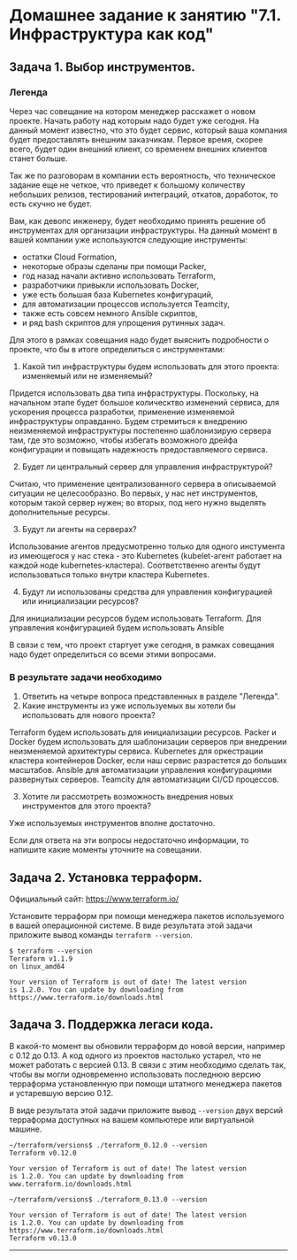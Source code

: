 # Домашнее задание к занятию "7.1. Инфраструктура как код"

## Задача 1. Выбор инструментов. 
 
### Легенда
 
Через час совещание на котором менеджер расскажет о новом проекте. Начать работу над которым надо 
будет уже сегодня. 
На данный момент известно, что это будет сервис, который ваша компания будет предоставлять внешним заказчикам.
Первое время, скорее всего, будет один внешний клиент, со временем внешних клиентов станет больше.

Так же по разговорам в компании есть вероятность, что техническое задание еще не четкое, что приведет к большому
количеству небольших релизов, тестирований интеграций, откатов, доработок, то есть скучно не будет.  
   
Вам, как девопс инженеру, будет необходимо принять решение об инструментах для организации инфраструктуры.
На данный момент в вашей компании уже используются следующие инструменты: 
- остатки Сloud Formation, 
- некоторые образы сделаны при помощи Packer,
- год назад начали активно использовать Terraform, 
- разработчики привыкли использовать Docker, 
- уже есть большая база Kubernetes конфигураций, 
- для автоматизации процессов используется Teamcity, 
- также есть совсем немного Ansible скриптов, 
- и ряд bash скриптов для упрощения рутинных задач.  

Для этого в рамках совещания надо будет выяснить подробности о проекте, что бы в итоге определиться с инструментами:

1. Какой тип инфраструктуры будем использовать для этого проекта: изменяемый или не изменяемый?

Придется использовать два типа инфраструктуры. Поскольку, на начальном этапе будет большое колическтво изменений сервиса, для ускорения процесса разработки, применение изменяемой инфраструктуры оправданно. Будем стремиться  к внедрению неизменяемой инфраструктуры постепенно шаблонизирую сервера там, где это возможно, чтобы избегать возможного дрейфа конфигурации и повыщать надежность предоставляемого сервиса.

2. Будет ли центральный сервер для управления инфраструктурой?

Считаю, что применение централизованного сервера в описываемой ситуации не целесообразно. Во первых, у нас нет инструментов, которым такой сервер нужен; во вторых, под него нужно выделять дополнительные ресурсы.

3. Будут ли агенты на серверах?

Использование агентов предусмотренно только для одного инстумента из имеющегося у нас стека - это Kubernetes (kubelet-агент работает на каждой ноде kubernetes-кластера). Соответственно агенты будут использоваться только внутри кластера Kubernetes.

4. Будут ли использованы средства для управления конфигурацией или инициализации ресурсов? 

Для инициализации ресурсов будем использовать Terraform. Для управления конфигурацией будем использовать Ansible
 
В связи с тем, что проект стартует уже сегодня, в рамках совещания надо будет определиться со всеми этими вопросами.

### В результате задачи необходимо

1. Ответить на четыре вопроса представленных в разделе "Легенда". 
2. Какие инструменты из уже используемых вы хотели бы использовать для нового проекта? 

Terraform будем использовать для инициализации ресурсов. Packer и Docker будем использовать для шаблонизации серверов при внедрении неизменяемой архитектуры сервиса. Kubernetes для оркестрации кластера контейнеров Docker, если наш сервис разрастется до больших масштабов. Ansible для автоматизации управления конфигурациями развернутых серверов. Teamcity для автоматизации CI/CD процессов.

3. Хотите ли рассмотреть возможность внедрения новых инструментов для этого проекта? 

Уже используемых инструментов вполне достаточно.

Если для ответа на эти вопросы недостаточно информации, то напишите какие моменты уточните на совещании.


## Задача 2. Установка терраформ. 

Официальный сайт: https://www.terraform.io/

Установите терраформ при помощи менеджера пакетов используемого в вашей операционной системе.
В виде результата этой задачи приложите вывод команды `terraform --version`.
```
$ terraform --version
Terraform v1.1.9
on linux_amd64

Your version of Terraform is out of date! The latest version
is 1.2.0. You can update by downloading from https://www.terraform.io/downloads.html

```

## Задача 3. Поддержка легаси кода. 

В какой-то момент вы обновили терраформ до новой версии, например с 0.12 до 0.13. 
А код одного из проектов настолько устарел, что не может работать с версией 0.13. 
В связи с этим необходимо сделать так, чтобы вы могли одновременно использовать последнюю версию терраформа установленную при помощи
штатного менеджера пакетов и устаревшую версию 0.12. 

В виде результата этой задачи приложите вывод `--version` двух версий терраформа доступных на вашем компьютере 
или виртуальной машине.
```
~/terraform/versions$ ./terraform_0.12.0 --version
Terraform v0.12.0

Your version of Terraform is out of date! The latest version
is 1.2.0. You can update by downloading from www.terraform.io/downloads.html

```
```
~/terraform/versions$ ./terraform_0.13.0 --version

Your version of Terraform is out of date! The latest version
is 1.2.0. You can update by downloading from https://www.terraform.io/downloads.html
Terraform v0.13.0
```
---